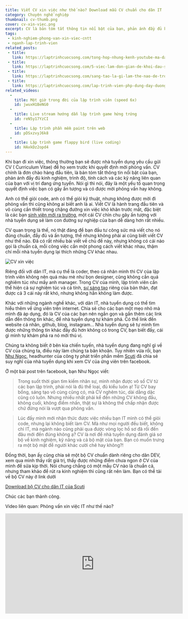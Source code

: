 ```yaml
---
title: Viết CV xin việc như thế nào? Download mẫu CV chuẩn cho dân IT
category: Chuyện nghề nghiệp
thumbnail: cv-thumb.png
cover: cv-xin-viec.png
excerpt: CV là bản tóm tắt thông tin nổi bật của bạn, phản ánh đầy đủ kinh nghiệm, trình độ, tính cách và các kỹ năng liên quan của bạn với vị trí đang ứng tuyển. Nói gì thì nói, đây là một yếu tố quan trọng quyết định việc bạn có gây ấn tượng và có được mời phỏng vấn hay không.
tags:
 - kinh-nghiem-phong-van-xin-viec-cntt
 - nganh-lap-trinh-vien
related_posts:
 - title: 
   link: https://laptrinhcuocsong.com/tong-hop-nhung-kenh-youtube-ma-dan-cong-nghe-nen-theo-doi-phan-2.html
 - title: 
   link: https://laptrinhcuocsong.com/5-viec-lam-don-gian-de-khoi-dau-su-nghiep-lap-trinh-vien-nghiem-tuc.html
 - title: 
   link: https://laptrinhcuocsong.com/sang-tao-la-gi-lam-the-nao-de-tro-nen-sang-tao.html
 - title: 
   link: https://laptrinhcuocsong.com/lap-trinh-vien-php-dung-day-duong.html
related_videos:
  - 
    title: Một giờ trong đời của lập trình viên (speed 6x)
    id: jwuxH1BeNG0
  -
    title: Live stream hướng dẫn lập trình game hứng trứng
    id: reN5y17YzCI
  -
    title: Lập trình phần mềm paint trên web
    id: pDSxzvyJ6k8
  -
    title: Lập trình game flappy bird (live coding)
    id: HAxkDz2opd4
---
```

Khi bạn đi xin việc, thông thường bạn sẽ được nhà tuyển dụng yêu cầu gửi CV ( Curriculum Vitae) để họ xem trước khi quyết định mời phỏng vấn. CV chính là đơn chào hàng đầu tiên, là bản tóm tắt thông tin nổi bật của bạn, phản ánh đầy đủ kinh nghiệm, trình độ, tính cách và các kỹ năng liên quan của bạn với vị trí đang ứng tuyển. Nói gì thì nói, đây là một yếu tố quan trọng quyết định việc bạn có gây ấn tượng và có được mời phỏng vấn hay không.

Anh có thể giỏi code, anh có thể giỏi kỹ thuật, nhưng không được mời đi phỏng vấn thì cũng không ai biết anh là ai. Viết CV là hành trang đầu tiên và vô cùng cần thiết trong chặng đường xin việc khó khăn trước mắt, đặc biệt là các bạn [sinh viên mới ra trường](https://laptrinhcuocsong.com/luong-lap-trinh-vien-moi-ra-truong.html), một cái CV chỉn chu gây ấn tượng với nhà tuyển dụng sẽ làm con đường sự nghiệp của bạn dễ dàng hơn rất nhiều. 

CV quan trọng là thế, nó thật đáng để bạn đầu tư công sức mà viết cho nó đúng chuẩn, đầy đủ và ấn tượng, thế nhưng không phải ai cũng biết viết CV như thế nào. Đã có rất nhiều bài viết về chủ đề này, nhưng không có cái nào gọi là chuẩn cả, mỗi công việc cần một phong cách viết khác nhau, thậm chí mỗi nhà tuyển dụng lại thích những CV khác nhau. 

![CV xin việc](images/cv-xin-viec.png)

Riêng đối với dân IT, mà cụ thể là coder, theo cá nhân mình thì CV của lập trình viên không nên quá màu mè như bọn designer, cũng không cần quá nghiêm túc như mấy anh manager. Trong CV của mình, lập trình viên cần thể hiện cả sự nghiêm túc và cá tính, [sự sáng tạo](https://laptrinhcuocsong.com/sang-tao-la-gi-lam-the-nao-de-tro-nen-sang-tao.html) riêng của bản thân, đạt được cả  3 cái này rất khó, nhưng không hẳn không làm được.

Khác với những ngành nghề khác, với dân IT, nhà tuyển dụng có thể tìm hiểu thêm về ứng viên trên internet. Chia sẻ cho các bạn một mẹo nhỏ mà mình đã áp dụng, đó là CV của các bạn nên ngắn gọn và gắn thêm các link dẫn đến thông tin khác, để nhà tuyển dụng tự khám phá. Có thể link đến website cá nhân, github, blog, instagram... Nhà tuyển dụng sẽ tự mình tìm được những thông tin khác đầy đủ hơn không có trong CV, bạn biết đấy, cái gì mình tự khám phá ra nó mới thú vị.

Chúng ta không biết ở bên kia chiến tuyến, nhà tuyển dụng đang nghĩ gì về CV của chúng ta, điều này làm chúng ta băn khoăn. Tuy nhiên vừa rồi, bạn [Như Ngọc](https://www.facebook.com/profile.php?id=100009815865200), headhunter của công ty phát triển phần mềm [Scuti](http://www.scuti.asia) đã chia sẻ suy nghĩ của nhà tuyển dụng khi xem CV của ứng viên trên facebook.

Ở một bài post trên facebook, bạn Như Ngọc viết:

> Trong suốt thời gian tìm kiếm nhân sự, mình nhận được vô số CV từ các bạn lập trình, phải nói là đủ thể loại, đủ kiểu luôn ạ! Từ CV bay bổng, sáng tạo vô cùng cũng có, mà CV nghêm túc, dài dằng dặc cũng có luôn. Nhưng nhiều nhất phải kể đến những CV không đầu, không cuối, không điểm nhấn, thật sự là không thể chấp nhận được chứ đừng nói là vượt qua phỏng vấn.

> Lúc đấy mình mới nhận thức được việc nhiều bạn IT mình có thể giỏi code, nhưng lại không biết làm CV. Mà như mọi người đều biết, không chỉ IT, mà ngành nào cũng phải qua được vòng lọc hồ sơ đã rồi đến đâu mới đến đúng không ạ? CV là nơi để nhà tuyển dụng đánh giá sơ bộ về kinh nghiệm, kỹ năng và cả bộ mặt của bạn. Bạn có muốn trưng ra một bộ mặt để người khác cười chê hay không?!

Đồng thời, bạn ấy cũng chia sẻ một bộ CV chuẩn dành riêng cho dân DEV, xem qua mình thấy rất giá trị, thấy được những điểm chưa ngon ở CV của mình để sửa kịp thời. Nói chung chẳng có một mẫu CV nào là chuẩn cả, nhưng tham khảo để rút ra kinh nghiệm thì cũng rất nên làm. Bạn có thể tải về bộ CV này ở link dưới

[Download bộ CV cho dân IT của Scuti](https://drive.google.com/drive/folders/0Byby9x37n82oSlc4cHRVbUNGak0)

Chúc các bạn thành công.

Video liên quan: Phỏng vấn xin việc IT như thế nào? 

<div class="youtube">
<iframe width="560" height="315" src="https://www.youtube.com/embed/GaMExVaxHc8" frameborder="0" allowfullscreen></iframe>
</div>
